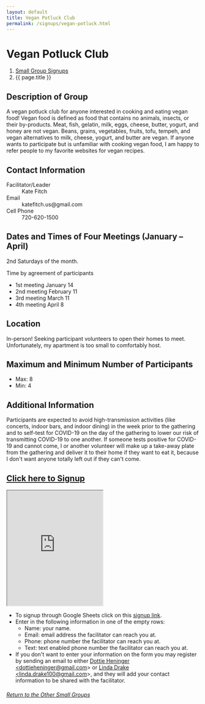```yaml
---
layout: default
title: Vegan Potluck Club
permalink: /signups/vegan-potluck.html
---
```

# Vegan Potluck Club
<nav aria-label="breadcrumb">
  <ol class="breadcrumb">
      <li class="breadcrumb-item"><a class="noIcon" href="{{ site.baseurl }}/small-groups.html">Small Group Signups</a></li>
      <li class="breadcrumb-item active" aria-current="page">{{ page.title }}</li>
  </ol>
</nav>

## Description of Group
A vegan potluck club for anyone interested in cooking and eating vegan food!
Vegan food is defined as food that contains no animals, insects, or their 
by-products. Meat, fish, gelatin, milk, eggs, cheese, butter, yogurt, and 
honey are not vegan. Beans, grains, vegetables, fruits, tofu, tempeh, and 
vegan alternatives to milk, cheese, yogurt, and butter are vegan. If anyone 
wants to participate but is unfamiliar with cooking vegan food, I am happy to 
refer people to my favorite websites for vegan recipes.

## Contact Information
<dl> 
<dt>Facilitator/Leader</dt><dd>Kate Fitch</dd>
<dt>Email</dt><dd>katefitch.us@gmail.com</dd>
<dt>Cell Phone</dt><dd>720-620-1500</dd>
</dl>

## Dates and Times of Four Meetings (January – April)
2nd Saturdays of the month. 

Time by agreement of participants

- 1st meeting January 14
- 2nd meeting February 11 
- 3rd meeting  March 11
- 4th meeting  April 8

## Location
In-person! Seeking participant volunteers to open their homes to meet. 
Unfortunately, my apartment is too small to comfortably host.

## Maximum and Minimum Number of Participants
- Max: 8
- Min: 4

## Additional Information
Participants are expected to avoid high-transmission 
activities (like concerts, indoor bars, and indoor dining) in the week prior 
to the gathering and to self-test for COVID-19 on the day of the gathering 
to lower our risk of transmitting COVID-19 to one another. If someone tests 
positive for COVID-19 and cannot come, I or another volunteer will make up a 
take-away plate from the gathering and deliver it to their home if they want 
to eat it, because I don't want anyone totally left out if they can't come.

## [Click here to Signup](https://docs.google.com/spreadsheets/d/13uY7mjYfV7JJvmn9kiGmhsoldZy7KSadq4m_YMM4__4/edit?usp=sharing)

<div>
  <iframe src="https://docs.google.com/spreadsheets/d/e/2PACX-1vQ4oJne_l-k7iEiqopi1yNwKqCiy0zv0cwjluQo3JKez0mCF5coJyMF-_BheyLomm3ESyQ86uAlnqGl/pubhtml?gid=198606566&amp;single=true&amp;widget=true&amp;headers=false&amp;range=A2:B10"
  width="250px"
  height="300px">
  </iframe>
</div>

- To signup through Google Sheets click on this [signup link](https://docs.google.com/spreadsheets/d/13uY7mjYfV7JJvmn9kiGmhsoldZy7KSadq4m_YMM4__4/edit?usp=sharing).
- Enter in the following information in one of the empty rows:
  - Name: your name.
  - Email: email address the facilitator can reach you at.
  - Phone: phone number the facilitator can reach you at.
  - Text: text enabled phone number the facilitator can reach you at.
- If you don't want to enter your information on the form you may register by 
  sending an email to either <a href='mailto:dottieheninger@gmail.com'>Dottie Heninger &lt;dottieheninger@gmail.com&gt;</a> or 
  <a href='mailto:linda.drake100@gmail.com'>Linda Drake &lt;linda.drake100@gmail.com&gt;</a>, and they will add 
  your contact information to be shared with the facilitator.


<div class="text-center">
  <h6><a href="{{ site.baseurl }}/small-groups.html">Return to the Other Small Groups</a></h6>
</div>
